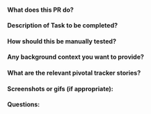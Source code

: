 [//]: # (PR Title should follow this format "#<story-id> story description")

#### What does this PR do?

#### Description of Task to be completed?

#### How should this be manually tested?

#### Any background context you want to provide?

#### What are the relevant pivotal tracker stories?

#### Screenshots or gifs (if appropriate):

#### Questions: